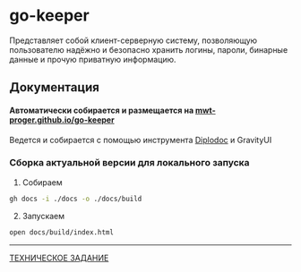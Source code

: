 # go-keeper

Представляет собой клиент-серверную систему, позволяющую пользователю надёжно 
и безопасно хранить логины, пароли, бинарные данные и прочую приватную информацию.


## Документация

#### Aвтоматически собирается и размещается на [mwt-proger.github.io/go-keeper](https://mwt-proger.github.io/go-keeper/)

Ведется и собирается с помощью инструмента [Diplodoc](https://github.com/diplodoc-platform/) и GravityUI

### Сборка актуальной версии для локального запуска

1. Собираем
```bash
gh docs -i ./docs -o ./docs/build
```

2. Запускаем
```bash
open docs/build/index.html 
```

---

[ТЕХНИЧЕСКОЕ ЗАДАНИЕ](docs/specification.md)
